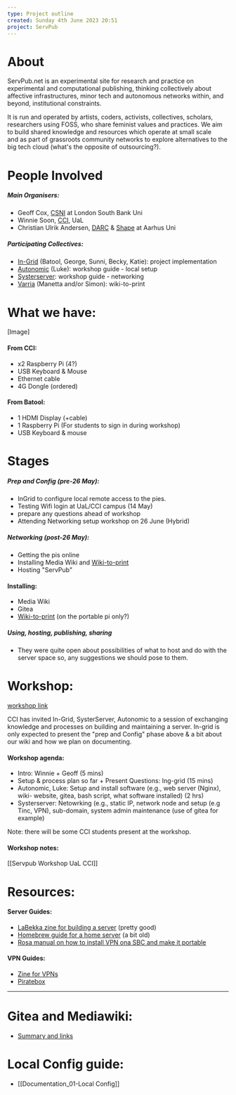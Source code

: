 ```yaml
---
type: Project outline
created: Sunday 4th June 2023 20:51
project: ServPub
---
```

# About
ServPub.net is an experimental site for research and practice on experimental and computational publishing, thinking collectively about affective infrastructures, minor tech and autonomous networks within, and beyond, institutional constraints.
	
It is run and operated by artists, coders, activists, collectives, scholars, researchers using FOSS, who share feminist values and practices. We aim to build shared knowledge and resources which operate at small scale and as part of grassroots community networks to explore alternatives to the big tech cloud (what's the opposite of outsourcing?).

# People Involved
##### Main Organisers: 
- Geoff Cox, [CSNI](https://www.centreforthestudyof.net/?page_id=756) at London South Bank Uni
- Winnie Soon, [CCI](https://www.arts.ac.uk/creative-computing-institute), UaL
- Christian Ulrik Andersen, [DARC](https://darc.au.dk) & [Shape](https://shape.au.dk) at Aarhus Uni

##### Participating Collectives: 
- [In-Grid](https://www.in-grid.io/) (Batool, George, Sunni, Becky, Katie): project implementation
- [Autonomic](https://autonomic.zone) (Luke): workshop guide - local setup
- [Systerserver](https://systerserver.net): workshop guide - networking
- [Varria](https://cc.vvvvvvaria.org) (Manetta and/or Simon): wiki-to-print

# What we have:
[Image]
#### From CCI:
- x2 Raspberry Pi (4?)
- USB Keyboard & Mouse
- Ethernet cable
- 4G Dongle (ordered)

#### From Batool:
- 1 HDMI Display (+cable)
- 1 Raspberry Pi (For students to sign in during workshop)
- USB Keyboard & mouse

# Stages

##### Prep and Config (pre-26 May):
- InGrid to configure local remote access to the pies.
- Testing Wifi login at UaL/CCI campus (14 May)
- prepare any questions ahead of workshop
- Attending Networking setup workshop on 26 June (Hybrid)

##### Networking (post-26 May):
- Getting the pis online 
- Installing Media Wiki and [Wiki-to-print](https://cc.vvvvvvaria.org/wiki/Wiki-to-print)
- Hosting "ServPub"

#### Installing:
- Media Wiki
- Gitea
- [Wiki-to-print](https://cc.vvvvvvaria.org/wiki/Wiki-to-print) (on the portable pi only?)

##### Using, hosting, publishing, sharing
- They were quite open about possibilities of what to host and do with the server space so, any suggestions we should pose to them.

# Workshop:
[workshop link](https://www.centreforthestudyof.net/?p=7032)

CCI has invited In-Grid, SysterServer, Autonomic to a session of exchanging knowledge and processes on building and maintaining a server. In-grid is only expected to present the "prep and Config" phase above & a bit about our wiki and how we plan on documenting.

#### Workshop agenda:
- Intro: Winnie + Geoff (5 mins)
- Setup & process plan so far + Present Questions: Ing-grid (15 mins)
- Autonomic, Luke: Setup and install software (e.g., web server (Nginx), wiki- website, gitea, bash script, what software installed) (2 hrs)
- Systerserver: Netowrking (e.g., static IP, network node and setup (e.g Tinc, VPN), sub-domain, system admin maintenance (use of gitea for example)

Note: there will be some CCI students present at the workshop.

#### Workshop notes:
[[Servpub Workshop UaL CCI]]

# Resources:
#### Server Guides:
- [LaBekka zine for building a server](https://labekka-red.translate.goog/servidoras-feministas/?_x_tr_sl=auto&_x_tr_tl=en&_x_tr_hl=en]) (pretty good)
- [Homebrew guide for a home server](https://homebrewserver.club/category/fundamentals.html) (a bit old)
- [Rosa manual on how to install VPN ona SBC and make it portable](https://psaroskalazines.gr/pdf/rosa_beta_25_jan_23.pdf) 

#### VPN Guides:
- [Zine for VPNs](https://psaroskalazines.gr/pdf/fanzine-VPN-print-en.pdf) 
- [Piratebox](https://www.piratebox.cc/openwrt:diy)
____

# Gitea and Mediawiki:
- [Summary and links](https://docs.google.com/presentation/d/1m1J-HiPSScsK1SCGkv2AxnTBzS0ndEjmL4P4djtEkY0/edit?usp=sharing)

# Local Config guide:
- [[Documentation_01-Local Config]]

